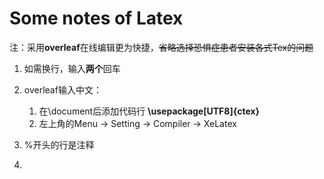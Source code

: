 # Some notes of Latex

注：采用**overleaf**在线编辑更为快捷，~~省略选择恐惧症患者安装各式Tex的问题~~

1. 如需换行，输入**两个**回车

2. overleaf输入中文：

   1. 在\document后添加代码行 **\usepackage[UTF8]{ctex}** 
   2. 左上角的Menu -> Setting -> Compiler -> XeLatex

3. %开头的行是注释

4. 

   